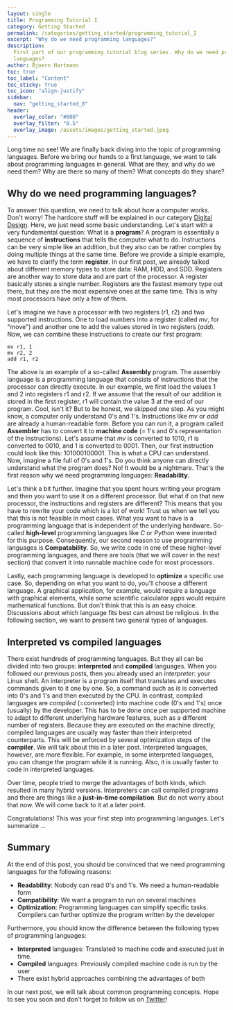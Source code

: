 ```yaml
---
layout: single
title: Programming Tutorial I
category: Getting Started
permalink: /categories/getting_started/programming_tutorial_I
excerpt: "Why do we need programming languages?"
description:
  First part of our programming tutorial blog series. Why do we need programming
  languages?
author: Bjoern Hartmann
toc: true
toc_label: "Content"
toc_sticky: true
toc_icon: "align-justify"
sidebar:
  nav: "getting_started_0"
header:
  overlay_color: "#000"
  overlay_filter: "0.5"
  overlay_image: /assets/images/getting_started.jpeg
---
```


Long time no see! We are finally back diving into the topic of programming
languages. Before we bring our hands to a first language, we want to talk about
programming languages in general. What are they, and why do we need them? Why
are there so many of them? What concepts do they share?

## Why do we need programming languages?

To answer this question, we need to talk about how a computer works. Don't
worry! The hardcore stuff will be explained in our category
[Digital Design](/categories/digital_design). Here, we just need some basic
understanding. Let's start with a very fundamental question: What is a
**program**? A program is essentially a sequence of **instructions** that tells
the computer what to do. Instructions can be very simple like an addition, but
they also can be rather complex by doing multiple things at the same time.
Before we provide a simple example, we have to clarify the term **register**. In
our first post, we already talked about different memory types to store data:
RAM, HDD, and SDD. Registers are another way to store data and are part of the
processor. A register basically stores a single number. Registers are the
fastest memory type out there, but they are the most expensive ones at the same
time. This is why most processors have only a few of them.

Let's imagine we have a processor with two registers (r1, r2) and two supported
instructions. One to load numbers into a register (called _mv_, for "move") and
another one to add the values stored in two registers (_add_). Now, we can
combine these instructions to create our first program:

    mv r1, 1
    mv r2, 2
    add r1, r2

The above is an example of a so-called **Assembly** program. The assembly
language is a programming language that consists of instructions that the
processor can directly execute. In our example, we first load the values 1 and 2
into registers r1 and r2. If we assume that the result of our addition is stored
in the first register, r1 will contain the value 3 at the end of our program.
Cool, isn't it? But to be honest, we skipped one step. As you might know, a
computer only understand 0's and 1's. Instructions like _mv_ or _add_ are
already a human-readable form. Before you can run it, a program called
**Assembler** has to convert it to **machine code** (= 1's and 0's
representation of the instructions). Let's assume that _mv_ is converted to
1010, r1 is converted to 0010, and 1 is converted to 0001. Then, our first
instruction could look like this: 101000100001. This is what a CPU can
understand. Now, imagine a file full of 0's and 1's. Do you think anyone can
directly understand what the program does? No! It would be a nightmare. That's
the first reason why we need programming languages: **Readability**.

Let's think a bit further. Imagine that you spent hours writing your program and
then you want to use it on a different processor. But what if on that new
processor, the instructions and registers are different? This means that you
have to rewrite your code which is a lot of work! Trust us when we tell you that
this is not feasible in most cases. What you want to have is a programming
language that is independent of the underlying hardware. So-called
**high-level** programming languages like _C_ or _Python_ were invented for this
purpose. Consequently, our second reason to use programming languages is
**Compatability**. So, we write code in one of these higher-level programming
languages, and there are tools (that we will cover in the next section) that
convert it into runnable machine code for most processors.

Lastly, each programming language is developed to **optimize** a specific use
case. So, depending on what you want to do, you'll choose a different language.
A graphical application, for example, would require a language with graphical
elements, while some scientific calculator apps would require mathematical
functions. But don't think that this is an easy choice. Discussions about which
language fits best can almost be religious. In the following section, we want to
present two general types of languages.

## Interpreted vs compiled languages

There exist hundreds of programming languages. But they all can be divided into
two groups: **interpreted** and **compiled** languages. When you followed our
previous posts, then you already used an _interpreter_: your Linux shell. An
interpreter is a program itself that translates and executes commands given to
it one by one. So, a command such as _ls_ is converted into 0's and 1's and then
executed by the CPU. In contrast, compiled languages are _compiled_ (=converted)
into machine code (0's and 1's) once (usually) by the developer. This has to be
done once per supported machine to adapt to different underlying hardware
features, such as a different number of registers. Because they are executed on
the machine directly, compiled languages are usually way faster than their
interpreted counterparts. This will be enforced by several optimization steps of
the **compiler**. We will talk about this in a later post. Interpreted
languages, however, are more flexible. For example, in some interpreted
languages, you can change the program while it is running. Also, it is usually
faster to code in interpreted languages.

Over time, people tried to merge the advantages of both kinds, which resulted in
many hybrid versions. Interpreters can call compiled programs and there are
things like a **just-in-time compilation**. But do not worry about that now. We
will come back to it at a later point.

Congratulations! This was your first step into programming languages. Let's
summarize ...

## Summary

At the end of this post, you should be convinced that we need programming
languages for the following reasons:

- **Readability**: Nobody can read 0's and 1's. We need a human-readable form
- **Compatibility**: We want a program to run on several machines
- **Optimization**: Programming languages can simplify specific tasks. Compilers
  can further optimize the program written by the developer

Furthermore, you should know the difference between the following types of
programming languages:

- **Interpreted** languages: Translated to machine code and executed just in
  time.
- **Compiled** languages: Previously compiled machine code is run by the user
- There exist hybrid approaches combining the advantages of both

In our next post, we will talk about common programming concepts. Hope to see
you soon and don't forget to follow us on
[Twitter](https://twitter.com/bitsandvolts)!
